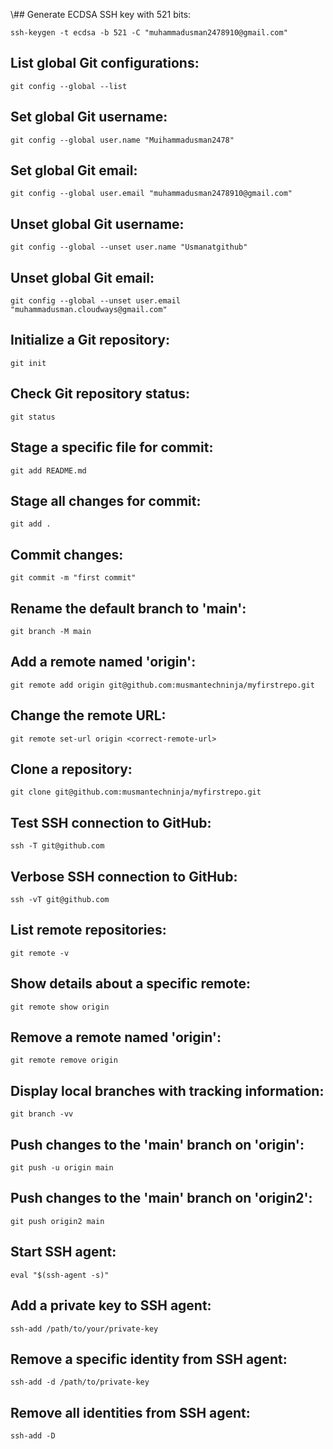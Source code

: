 \\## Generate ECDSA SSH key with 521 bits:
```
ssh-keygen -t ecdsa -b 521 -C "muhammadusman2478910@gmail.com"
```

## List global Git configurations:
```
git config --global --list
```

## Set global Git username:
```
git config --global user.name "Muihammadusman2478"
```

## Set global Git email:
```
git config --global user.email "muhammadusman2478910@gmail.com"
```

## Unset global Git username:
```
git config --global --unset user.name "Usmanatgithub"
```

## Unset global Git email:
```
git config --global --unset user.email "muhammadusman.cloudways@gmail.com"
```

## Initialize a Git repository:
```
git init
```

## Check Git repository status:
```
git status
```

## Stage a specific file for commit:
```
git add README.md
```

## Stage all changes for commit:
```
git add .
```
## Commit changes:
```
git commit -m "first commit"
```

## Rename the default branch to 'main':
```
git branch -M main
```

## Add a remote named 'origin':
```
git remote add origin git@github.com:musmantechninja/myfirstrepo.git
```

## Change the remote URL:
```
git remote set-url origin <correct-remote-url>
```

## Clone a repository:
```
git clone git@github.com:musmantechninja/myfirstrepo.git
```

## Test SSH connection to GitHub:
```
ssh -T git@github.com
```

## Verbose SSH connection to GitHub:
```
ssh -vT git@github.com
```

## List remote repositories:
```
git remote -v
```

## Show details about a specific remote:
```
git remote show origin
```

## Remove a remote named 'origin':
```
git remote remove origin
```

## Display local branches with tracking information:
```
git branch -vv
```

## Push changes to the 'main' branch on 'origin':
```
git push -u origin main
```

## Push changes to the 'main' branch on 'origin2':
```
git push origin2 main
```

## Start SSH agent:
```
eval "$(ssh-agent -s)"
```

## Add a private key to SSH agent:
```
ssh-add /path/to/your/private-key
```

## Remove a specific identity from SSH agent:
```
ssh-add -d /path/to/private-key
```

## Remove all identities from SSH agent:
```
ssh-add -D
```
